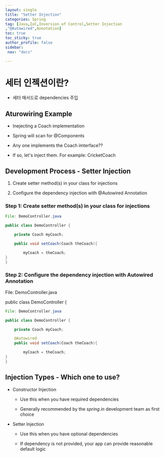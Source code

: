```yaml
---
layout: single
title: "Setter Injection"
categories: Spring
tag: [Java,IoC,Inversion of Control,Setter Injection
,"@Autowired",Annotation]
toc: true
toc_sticky: true
author_profile: false
sidebar:
 nav: "docs"

---
```


# 세터 인젝션이란?

- 세터 매서드로 dependencies 주입

## Aturowiring Example

- Inejecting a Coach implementation

- Spring will scan for @Components

- Any one implements the Coach imterface??

- If so, let's inject them. For example: CricketCoach  

## Development Process - Setter Injection

1. Create setter method(s) in your class for injections

2. Configure the dependency injection with @Autowired Annotation

### Step 1: Create setter method(s) in your class for injections

```java
File: DemoController.java

public class DemoController {

    private Coach myCoach;

    public void setCoach(Coach theCoach){

        myCoach = theCoach;
}
}
```

### Step 2: Configure the dependency injection with Autowired Annotation

File: DemoController.java

public class DemoController {

```java
File: DemoController.java

public class DemoController {

    private Coach myCoach;

    @Autowired
    public void setCoach(Coach theCoach){

        myCoach = theCoach;
}
}
```



## Injection Types - Which one to use?

- Constructor Injection
  
  - Use this when you have required dependencies
  
  - Generally recommended by the *spring.in* development team as first choice

- Setter Injection
  
  - Use this when you have optional dependencies
  
  - If dependency is not provided, your app can provide reasonable default logic
